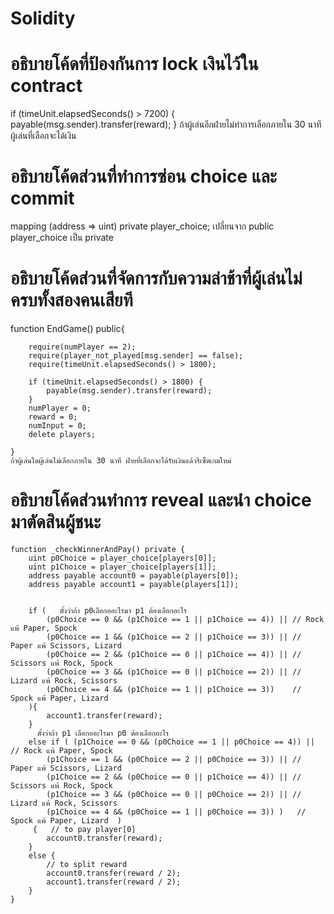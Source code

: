 # Solidity
# อธิบายโค้ดที่ป้องกันการ lock เงินไว้ใน contract
 if (timeUnit.elapsedSeconds() > 7200) {
    payable(msg.sender).transfer(reward);
 }
 ถ้าผู้เล่นอีกฝ่ายไม่ทำการเลือกภายใน 30 นาที ผู้เล่นที่เลือกจะได้เงิน

# อธิบายโค้ดส่วนที่ทำการซ่อน choice และ commit
 mapping (address => uint) private  player_choice; 
 เปลี่ยนจาก public player_choice เป็น private

# อธิบายโค้ดส่วนที่จัดการกับความล่าช้าที่ผู้เล่นไม่ครบทั้งสองคนเสียที
 function EndGame() public{

        require(numPlayer == 2);
        require(player_not_played[msg.sender] == false);
        require(timeUnit.elapsedSeconds() > 1800);

        if (timeUnit.elapsedSeconds() > 1800) {
            payable(msg.sender).transfer(reward);
        }
        numPlayer = 0;
        reward = 0;
        numInput = 0;
        delete players;

    }
    ถ้าผู้เล่นใดผู้เล่นไม่เลือกภายใน 30 นาที ฝ่ายที่เลือกจะได้รับเงินแล้วรีเซ็ตเกมใหม่

   # อธิบายโค้ดส่วนทำการ reveal และนำ choice มาตัดสินผู้ชนะ 
    function _checkWinnerAndPay() private {
        uint p0Choice = player_choice[players[0]];
        uint p1Choice = player_choice[players[1]];
        address payable account0 = payable(players[0]);
        address payable account1 = payable(players[1]);


        if (   ตั้งว่าถ้า p0เลือกออะไรมา p1 ต้องเลือกอะไร
            (p0Choice == 0 && (p1Choice == 1 || p1Choice == 4)) || // Rock แพ้ Paper, Spock
            (p0Choice == 1 && (p1Choice == 2 || p1Choice == 3)) || // Paper แพ้ Scissors, Lizard
            (p0Choice == 2 && (p1Choice == 0 || p1Choice == 4)) || // Scissors แพ้ Rock, Spock
            (p0Choice == 3 && (p1Choice == 0 || p1Choice == 2)) || // Lizard แพ้ Rock, Scissors
            (p0Choice == 4 && (p1Choice == 1 || p1Choice == 3))    // Spock แพ้ Paper, Lizard  
        ){
            account1.transfer(reward);
        }
          ตั้งว่าถ้า p1 เลือกออะไรมา p0 ต้องเลือกอะไร
        else if ( (p1Choice == 0 && (p0Choice == 1 || p0Choice == 4)) || // Rock แพ้ Paper, Spock
            (p1Choice == 1 && (p0Choice == 2 || p0Choice == 3)) || // Paper แพ้ Scissors, Lizard
            (p1Choice == 2 && (p0Choice == 0 || p1Choice == 4)) || // Scissors แพ้ Rock, Spock
            (p1Choice == 3 && (p0Choice == 0 || p0Choice == 2)) || // Lizard แพ้ Rock, Scissors
            (p1Choice == 4 && (p0Choice == 1 || p0Choice == 3)) )   // Spock แพ้ Paper, Lizard  ) 
         {   // to pay player[0]
            account0.transfer(reward);    
        }
        else {
            // to split reward
            account0.transfer(reward / 2);
            account1.transfer(reward / 2);
        }
    }
